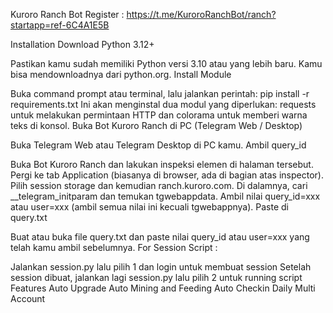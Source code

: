 Kuroro Ranch Bot
Register : https://t.me/KuroroRanchBot/ranch?startapp=ref-6C4A1E5B

Installation
Download Python 3.12+

Pastikan kamu sudah memiliki Python versi 3.10 atau yang lebih baru. Kamu bisa mendownloadnya dari python.org.
Install Module

Buka command prompt atau terminal, lalu jalankan perintah:
pip install -r requirements.txt
Ini akan menginstal dua modul yang diperlukan: requests untuk melakukan permintaan HTTP dan colorama untuk memberi warna teks di konsol.
Buka Bot Kuroro Ranch di PC (Telegram Web / Desktop)

Buka Telegram Web atau Telegram Desktop di PC kamu.
Ambil query_id

Buka Bot Kuroro Ranch dan lakukan inspeksi elemen di halaman tersebut.
Pergi ke tab Application (biasanya di browser, ada di bagian atas inspector).
Pilih session storage dan kemudian ranch.kuroro.com.
Di dalamnya, cari __telegram_initparam dan temukan tgwebappdata.
Ambil nilai query_id=xxx atau user=xxx (ambil semua nilai ini kecuali tgwebappnya).
Paste di query.txt

Buat atau buka file query.txt dan paste nilai query_id atau user=xxx yang telah kamu ambil sebelumnya.
For Session Script :

Jalankan session.py lalu pilih 1 dan login untuk membuat session
Setelah session dibuat, jalankan lagi session.py lalu pilih 2 untuk running script
Features
Auto Upgrade
Auto Mining and Feeding
Auto Checkin Daily
Multi Account

